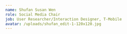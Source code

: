 ```yaml
---
name: Shufan Susan Wen
role: Social Media Chair
job: User Researcher/Interaction Designer, T-Mobile
avatar: /uploads/shufan_edit-1-120x120.jpg
---
```

